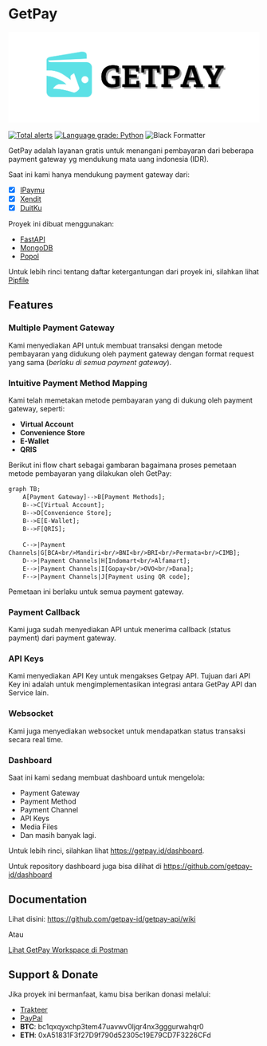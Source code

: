 # GetPay

<img src="https://raw.githubusercontent.com/getpay-id/getpay-api/main/images/getpay-logo.png" alt="GetPay Logo">

[![Total alerts](https://img.shields.io/lgtm/alerts/g/getpay-id/getpay-api.svg?logo=lgtm&logoWidth=18)](https://lgtm.com/projects/g/getpay-id/getpay-api/alerts/)
[![Language grade: Python](https://img.shields.io/lgtm/grade/python/g/getpay-id/getpay-api.svg?logo=lgtm&logoWidth=18)](https://lgtm.com/projects/g/getpay-id/getpay-api/context:python)
![Black Formatter](https://img.shields.io/badge/code%20style-black-000000.svg)

GetPay adalah layanan gratis untuk menangani pembayaran dari beberapa payment gateway yg mendukung mata uang indonesia (IDR).

Saat ini kami hanya mendukung payment gateway dari:

- [x] [IPaymu](https://ipaymu.com)
- [x] [Xendit](https://xendit.co)
- [x] [DuitKu](https://duitku.com)

Proyek ini dibuat menggunakan:

* [FastAPI](https://fastapi.tiangolo.com/)
* [MongoDB](https://www.mongodb.com/)
* [Popol](https://github.com/aprilahijriyan/popol)

Untuk lebih rinci tentang daftar ketergantungan dari proyek ini, silahkan lihat [Pipfile](https://github.com/getpay-id/getpay-api/blob/main/Pipfile#L6)

## Features

### Multiple Payment Gateway

Kami menyediakan API untuk membuat transaksi dengan metode pembayaran yang didukung oleh payment gateway dengan format request yang sama (_berlaku di semua payment gateway_).

### Intuitive Payment Method Mapping

Kami telah memetakan metode pembayaran yang di dukung oleh payment gateway, seperti:

* **Virtual Account**
* **Convenience Store**
* **E-Wallet**
* **QRIS**

Berikut ini flow chart sebagai gambaran bagaimana proses pemetaan metode pembayaran yang dilakukan oleh GetPay:

```mermaid
graph TB;
    A[Payment Gateway]-->B[Payment Methods];
    B-->C[Virtual Account];
    B-->D[Convenience Store];
    B-->E[E-Wallet];
    B-->F[QRIS];

    C-->|Payment Channels|G[BCA<br/>Mandiri<br/>BNI<br/>BRI<br/>Permata<br/>CIMB];
    D-->|Payment Channels|H[Indomart<br/>Alfamart];
    E-->|Payment Channels|I[Gopay<br/>OVO<br/>Dana];
    F-->|Payment Channels|J[Payment using QR code];
```

Pemetaan ini berlaku untuk semua payment gateway.


### Payment Callback

Kami juga sudah menyediakan API untuk menerima callback (status payment) dari payment gateway.


### API Keys

Kami menyediakan API Key untuk mengakses Getpay API. Tujuan dari API Key ini adalah untuk mengimplementasikan integrasi antara GetPay API dan Service lain.


### Websocket

Kami juga menyediakan websocket untuk mendapatkan status transaksi secara real time.

### Dashboard

Saat ini kami sedang membuat dashboard untuk mengelola:

* Payment Gateway
* Payment Method
* Payment Channel
* API Keys
* Media Files
* Dan masih banyak lagi.

Untuk lebih rinci, silahkan lihat https://getpay.id/dashboard.

Untuk repository dashboard juga bisa dilihat di https://github.com/getpay-id/dashboard

## Documentation

Lihat disini: https://github.com/getpay-id/getpay-api/wiki

Atau

[Lihat GetPay Workspace di Postman](https://www.postman.com/powerranger/workspace/getpay-api)

## Support & Donate

Jika proyek ini bermanfaat, kamu bisa berikan donasi melalui:

* [Trakteer](https://trakteer.id/apriladev/tip)
* [PayPal](https://paypal.me/aprilahijriyan)
* **BTC**: bc1qxqyxchp3tem47uavwv0ljqr4nx3gggurwahqr0
* **ETH**: 0xA51831F3f27D9f790d52305c19E79CD7F3226CFd
